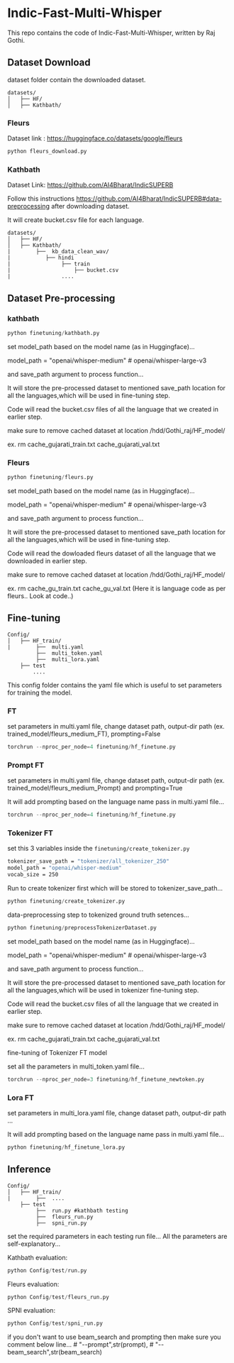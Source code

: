 # Indic-Fast-Multi-Whisper

This repo contains the code of Indic-Fast-Multi-Whisper, written by Raj Gothi.

## Dataset Download

dataset folder contain the downloaded dataset.
```
datasets/
│   ├── HF/
│   ├── Kathbath/     
```

### Fleurs

Dataset link : https://huggingface.co/datasets/google/fleurs

```python
python fleurs_download.py
```

### Kathbath

Dataset Link: https://github.com/AI4Bharat/IndicSUPERB

Follow this instructions https://github.com/AI4Bharat/IndicSUPERB#data-preprocessing after downloading dataset.

It will create bucket.csv file for each language.

```
datasets/
│   ├── HF/
│   ├── Kathbath/
|        ├──  kb_data_clean_wav/
|           ├── hindi
|                ├── train 
|                    ├── bucket.csv
|                ....
```

## Dataset Pre-processing

### kathbath

```python
python finetuning/kathbath.py
```

set model_path based on the model name (as in Huggingface)...

model_path = "openai/whisper-medium" # openai/whisper-large-v3


and save_path argument to process function...

It will store the pre-processed dataset to mentioned save_path location for all the languages,which will be used in fine-tuning step.

Code will read the bucket.csv files of all the language that we created in earlier step.

make sure to remove cached dataset at location /hdd/Gothi_raj/HF_model/

ex. rm cache_gujarati_train.txt cache_gujarati_val.txt


### Fleurs

```python
python finetuning/fleurs.py
```

set model_path based on the model name (as in Huggingface)...

model_path = "openai/whisper-medium" # openai/whisper-large-v3


and save_path argument to process function...

It will store the pre-processed dataset to mentioned save_path location for all the languages,which will be used in fine-tuning step.

Code will read the dowloaded fleurs dataset of all the language that we downloaded in earlier step.

make sure to remove cached dataset at location /hdd/Gothi_raj/HF_model/

ex. rm cache_gu_train.txt cache_gu_val.txt
(Here it is language code as per fleurs.. Look at code..)


## Fine-tuning

```
Config/
│   ├── HF_train/
|        ├──  multi.yaml
         ├──  multi_token.yaml
         ├──  multi_lora.yaml
    ├── test
        ....
```

This config folder contains the yaml file which is useful to set parameters for training the model.

### FT

set parameters in multi.yaml file, change dataset path, output-dir path (ex. trained_model/fleurs_medium_FT), prompting=False

```python
torchrun --nproc_per_node=4 finetuning/hf_finetune.py
```


### Prompt FT

set parameters in multi.yaml file, change dataset path, output-dir path (ex. trained_model/fleurs_medium_Prompt) and prompting=True

It will add prompting based on the language name pass in multi.yaml file...

```python
torchrun --nproc_per_node=4 finetuning/hf_finetune.py
```


### Tokenizer FT

set this 3 variables inside the ```finetuning/create_tokenizer.py```

```bash
tokenizer_save_path = "tokenizer/all_tokenizer_250"
model_path = "openai/whisper-medium"
vocab_size = 250
```

Run to create tokenizer first which will be stored to tokenizer_save_path...

```python
python finetuning/create_tokenizer.py
```

data-preprocessing step to tokenized ground truth setences...

```python
python finetuning/preprocessTokenizerDataset.py
```

set model_path based on the model name (as in Huggingface)...

model_path = "openai/whisper-medium" # openai/whisper-large-v3

and save_path argument to process function...

It will store the pre-processed dataset to mentioned save_path location for all the languages,which will be used in tokenizer fine-tuning step.

Code will read the bucket.csv files of all the language that we created in earlier step.

make sure to remove cached dataset at location /hdd/Gothi_raj/HF_model/

ex. rm cache_gujarati_train.txt cache_gujarati_val.txt


fine-tuning of Tokenizer FT model

set all the parameters in multi_token.yaml file...

```python
torchrun --nproc_per_node=3 finetuning/hf_finetune_newtoken.py
```

### Lora FT

set parameters in multi_lora.yaml file, change dataset path, output-dir path ...

It will add prompting based on the language name pass in multi.yaml file...

```python
python finetuning/hf_finetune_lora.py
```


## Inference


```
Config/
│   ├── HF_train/
|        ├──  ....
    ├── test
         ├──  run.py #kathbath testing
         ├──  fleurs_run.py
         ├──  spni_run.py
```

set the required parameters in each testing run file... All the parameters are self-explanatory...

Kathbath evaluation:

```python
python Config/test/run.py
```

Fleurs evaluation:

```python
python Config/test/fleurs_run.py
```

SPNI evaluation:

```python
python Config/test/spni_run.py
```

if you don't want to use beam_search and prompting then make sure you comment below line...
    # "--prompt",str(prompt),
    # "--beam_search",str(beam_search)